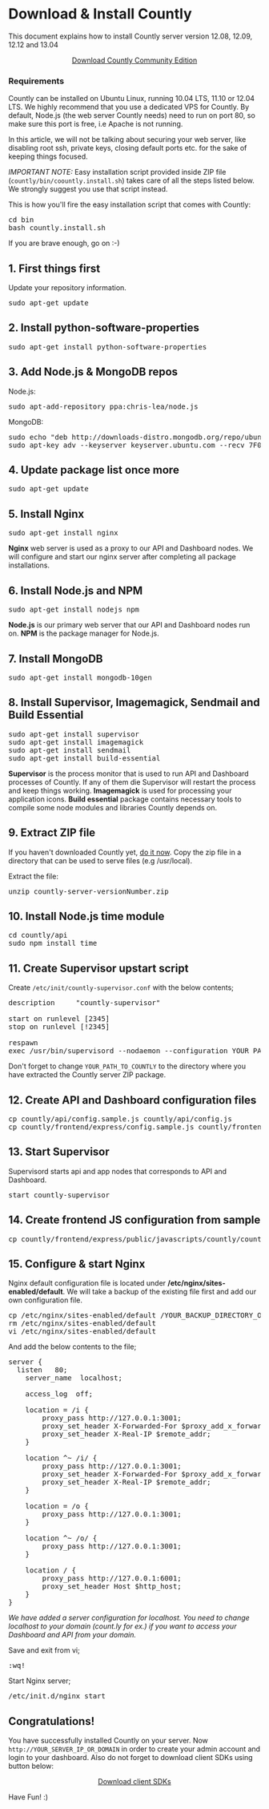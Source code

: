 # Download & Install Countly 

This document explains how to install Countly server version 12.08, 12.09, 12.12 and 13.04

<center>
<p><a class="sign-in" href="http://sf.net/projects/countly">Download Countly Community Edition</a></p>
</center>

### Requirements

Countly can be installed on Ubuntu Linux, running 10.04 LTS, 11.10 or 12.04 LTS. We highly recommend that you use
a dedicated VPS for Countly. By default, Node.js (the web server Countly needs) need to run on port 80, so make sure 
this port is free, i.e Apache is not running. 

In this article, we will not be talking about securing your web server, like disabling root ssh, 
private keys, closing default ports etc. for the sake of keeping things focused. 

*IMPORTANT NOTE:* Easy installation script provided inside ZIP file (`countly/bin/coountly.install.sh`) takes care of all the steps listed below. We strongly suggest you use that script instead.

This is how you'll fire the easy installation script that comes with Countly: 

<pre class="prettyprint lang-sh">
cd bin
bash countly.install.sh
</pre>

If you are brave enough, go on :-)

## 1. First things first

Update your repository information.

<pre class="prettyprint lang-sh">sudo apt-get update</pre>

## 2. Install python-software-properties

<pre class="prettyprint lang-sh">sudo apt-get install python-software-properties</pre>

## 3. Add Node.js & MongoDB repos

Node.js:
<pre class="prettyprint lang-sh">sudo apt-add-repository ppa:chris-lea/node.js</pre>

MongoDB:
<pre class="prettyprint lang-sh">
sudo echo "deb http://downloads-distro.mongodb.org/repo/ubuntu-upstart dist 10gen" > /etc/apt/sources.list.d/mongodb-10gen-countly.list
sudo apt-key adv --keyserver keyserver.ubuntu.com --recv 7F0CEB10
</pre>

## 4. Update package list once more

<pre class="prettyprint lang-sh">sudo apt-get update</pre>

## 5. Install Nginx

<pre class="prettyprint lang-sh">sudo apt-get install nginx</pre>

**Nginx** web server is used as a proxy to our API and Dashboard nodes. We will configure and start our nginx server after completing all package installations.

## 6. Install Node.js and NPM

<pre class="prettyprint lang-sh">sudo apt-get install nodejs npm</pre>

**Node.js** is our primary web server that our API and Dashboard nodes run on. **NPM** is the package manager for Node.js.

## 7. Install MongoDB

<pre class="prettyprint lang-sh">sudo apt-get install mongodb-10gen</pre>

## 8. Install Supervisor, Imagemagick, Sendmail and Build Essential

<pre class="prettyprint lang-sh">
sudo apt-get install supervisor
sudo apt-get install imagemagick
sudo apt-get install sendmail
sudo apt-get install build-essential
</pre>


**Supervisor** is the process monitor that is used to run API and Dashboard processes of Countly. If any of them die Supervisor will restart the process and keep things working. **Imagemagick** is used for processing your application icons. **Build essential** package contains necessary tools to compile some node modules and libraries Countly depends on.


## 9. Extract ZIP file

If you haven't downloaded Countly yet, [do it now](/resources/source/download-server). Copy the zip file 
in a directory that can be used to serve files (e.g /usr/local).

Extract the file:

<pre class="prettyprint lang-sh">
unzip countly-server-versionNumber.zip
</pre>

## 10. Install Node.js time module

<pre class="prettyprint lang-sh">
cd countly/api
sudo npm install time
</pre>

## 11. Create Supervisor upstart script

Create `/etc/init/countly-supervisor.conf` with the below contents;

<pre class="prettyprint lang-sh">
description     "countly-supervisor"

start on runlevel [2345]
stop on runlevel [!2345]

respawn
exec /usr/bin/supervisord --nodaemon --configuration YOUR_PATH_TO_COUNTLY/countly/bin/config/supervisord.conf
</pre>

Don't forget to change `YOUR_PATH_TO_COUNTLY` to the directory where you have extracted the Countly server ZIP package.

## 12. Create API and Dashboard configuration files

<pre class="prettyprint lang-sh">
cp countly/api/config.sample.js countly/api/config.js
cp countly/frontend/express/config.sample.js countly/frontend/express/config.js
</pre>

## 13. Start Supervisor

Supervisord starts api and app nodes that corresponds to API and Dashboard.

<pre class="prettyprint lang-sh">
start countly-supervisor
</pre>

## 14. Create frontend JS configuration from sample

<pre class="prettyprint lang-sh">
cp countly/frontend/express/public/javascripts/countly/countly.config.sample.js countly/frontend/express/public/javascripts/countly/countly.config.js
</pre>

## 15. Configure & start Nginx

Nginx default configuration file is located under **/etc/nginx/sites-enabled/default**. We will take a backup of the existing file first and add our own configuration file.

<pre class="prettyprint lang-sh">
cp /etc/nginx/sites-enabled/default /YOUR_BACKUP_DIRECTORY_OF_CHOICE
rm /etc/nginx/sites-enabled/default
vi /etc/nginx/sites-enabled/default
</pre>

And add the below contents to the file;

<pre class="prettyprint lang-sh">
server {
  listen   80;
	server_name  localhost;
	
	access_log  off;

	location = /i {
		proxy_pass http://127.0.0.1:3001;
		proxy_set_header X-Forwarded-For $proxy_add_x_forwarded_for;
		proxy_set_header X-Real-IP $remote_addr;
	}
	
	location ^~ /i/ {
		proxy_pass http://127.0.0.1:3001;
		proxy_set_header X-Forwarded-For $proxy_add_x_forwarded_for;
		proxy_set_header X-Real-IP $remote_addr;
	}

	location = /o {
		proxy_pass http://127.0.0.1:3001;
	}
	
	location ^~ /o/ {
		proxy_pass http://127.0.0.1:3001;
	}

	location / {
		proxy_pass http://127.0.0.1:6001;
		proxy_set_header Host $http_host;
	}
}
</pre>

*We have added a server configuration for localhost. You need to change localhost to your domain (count.ly for ex.) if you want to access your Dashboard and API from your domain.*

Save and exit from vi;
<pre class="prettyprint lang-sh">
:wq!
</pre>


Start Nginx server;
<pre class="prettyprint lang-sh">
/etc/init.d/nginx start
</pre>

## Congratulations!

You have successfully installed Countly on your server. Now `http://YOUR_SERVER_IP_OR_DOMAIN` in order to 
create your admin account and login to your dashboard. Also do not forget to download client SDKs using button below:

<center>
<p><a class="sign-in" href="/resources/source/download-sdk">Download client SDKs</a></p>
</center>

Have Fun! :)
